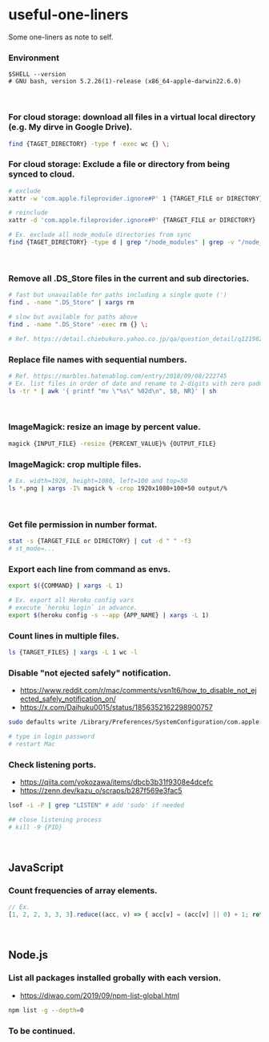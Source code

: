 # useful-one-liners
Some one-liners as note to self.

### Environment
```shell
$SHELL --version
# GNU bash, version 5.2.26(1)-release (x86_64-apple-darwin22.6.0)
```

<br>

### For cloud storage: download all files in a virtual local directory (e.g. My dirve in Google Drive).
```sh
find {TAGET_DIRECTORY} -type f -exec wc {} \;
```

### For cloud storage: Exclude a file or directory from being synced to cloud. 
```sh
# exclude
xattr -w 'com.apple.fileprovider.ignore#P' 1 {TARGET_FILE or DIRECTORY}
```
```sh
# reinclude
xattr -d 'com.apple.fileprovider.ignore#P' {TARGET_FILE or DIRECTORY}
```
```sh
# Ex. exclude all node_module directories from sync
find {TAGET_DIRECTORY} -type d | grep "/node_modules" | grep -v "/node_modules/" | xargs -I% xattr -w 'com.apple.fileprovider.ignore#P' 1 "%"
```

<br>

### Remove all .DS_Store files in the current and sub directories.
```sh
# fast but unavailable for paths including a single quote (')
find . -name ".DS_Store" | xargs rm
```
```sh
# slow but available for paths above
find . -name ".DS_Store" -exec rm {} \;

# Ref. https://detail.chiebukuro.yahoo.co.jp/qa/question_detail/q12198239097
```

### Replace file names with sequential numbers.
```sh
# Ref. https://marbles.hatenablog.com/entry/2018/09/08/222745
# Ex. list files in order of date and rename to 2-digits with zero padding numbers.
ls -tr * | awk '{ printf "mv \"%s\" %02d\n", $0, NR}' | sh
```

<br>

### ImageMagick: resize an image by percent value.
```sh
magick {INPUT_FILE} -resize {PERCENT_VALUE}% {OUTPUT_FILE}
```

### ImageMagick: crop multiple files.
```sh
# Ex. width=1920, height=1080, left=100 and top=50
ls *.png | xargs -I% magick % -crop 1920x1080+100+50 output/%
```

<br>

### Get file permission in number format.
```sh
stat -s {TARGET_FILE or DIRECTORY} | cut -d " " -f3
# st_mode=...
```

### Export each line from command as envs.
```sh
export $({COMMAND} | xargs -L 1)
```
```sh
# Ex. export all Heroku config vars
# execute `heroku login` in advance.
export $(heroku config -s --app {APP_NAME} | xargs -L 1)
```

### Count lines in multiple files.
```sh
ls {TARGET_FILES} | xargs -L 1 wc -l
```

### Disable "not ejected safely" notification.
- https://www.reddit.com/r/mac/comments/vsn1t6/how_to_disable_not_ejected_safely_notification_on/
- https://x.com/Daihuku0015/status/1856352162298900757
```sh
sudo defaults write /Library/Preferences/SystemConfiguration/com.apple.DiskArbitration.diskarbitrationd.plist DADisableEjectNotification -bool YES && sudo pkill diskarbitrationd

# type in login password
# restart Mac
```

### Check listening ports.
- https://qiita.com/yokozawa/items/dbcb3b31f9308e4dcefc
- https://zenn.dev/kazu_o/scraps/b287f569e3fac5
```sh
lsof -i -P | grep "LISTEN" # add 'sudo' if needed

## close listening process
# kill -9 {PID}
```

<br>

## JavaScript

### Count frequencies of array elements.
```javascript
// Ex.
[1, 2, 2, 3, 3, 3].reduce((acc, v) => { acc[v] = (acc[v] || 0) + 1; return acc }, {})
```

<br>

## Node.js

### List all packages installed grobally with each version.
- https://diwao.com/2019/09/npm-list-global.html
```sh
npm list -g --depth=0
```

### To be continued.
